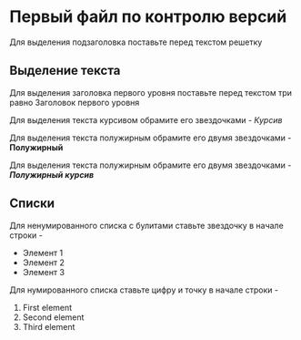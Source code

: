 # Первый файл по контролю версий

Для выделения подзаголовка поставьте перед текстом решетку
## Выделение текста

Для выделения заголовка первого уровня поставьте перед текстом три равно
Заголовок первого уровня


Для выделения текста курсивом обрамите его звездочками - 
*Курсив*

Для выделения текста полужирным обрамите его двумя звездочками - **Полужирный**

Для выделения текста полужирным обрамите его двумя звездочками - ***Полужирный курсив***

## Списки


Для ненумированного списка с булитами ставьте звездочку в начале строки - 
* Элемент 1
* Элемент 2
* Элемент 3

Для нумированного списка ставьте цифру и точку в начале строки - 
1. First element
2. Second element
3. Third element

